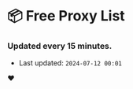 # :package: Free Proxy List
### Updated every 15 minutes.

- Last updated: `2024-07-12 00:01`

:heart:
